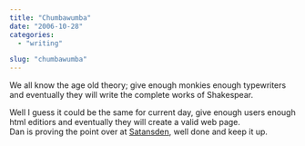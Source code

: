 ```yaml
---
title: "Chumbawumba"
date: "2006-10-28"
categories: 
  - "writing"

slug: "chumbawumba"
---
```


We all know the age old theory; give enough monkies enough typewriters and eventually they will write the complete works of Shakespear.

Well I guess it could be the same for current day, give enough users enough html editiors and eventually they will create a valid web page.  
Dan is proving the point over at [Satansden](https://www.satansden.co.uk), well done and keep it up.
